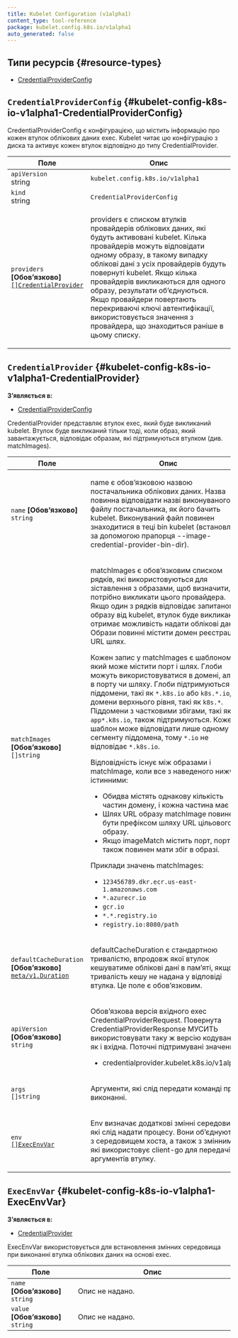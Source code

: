 ```yaml
---
title: Kubelet Configuration (v1alpha1)
content_type: tool-reference
package: kubelet.config.k8s.io/v1alpha1
auto_generated: false
---
```


## Типи ресурсів {#resource-types}

- [CredentialProviderConfig](#kubelet-config-k8s-io-v1alpha1-CredentialProviderConfig)

## `CredentialProviderConfig` {#kubelet-config-k8s-io-v1alpha1-CredentialProviderConfig}

CredentialProviderConfig є конфігурацією, що містить інформацію про кожен втулок облікових даних exec. Kubelet читає цю конфігурацію з диска та активує кожен втулок відповідно до типу CredentialProvider.</p>

<table class="table">
<thead><tr><th width="30%">Поле</th><th>Опис</th></tr></thead>
<tbody>
<tr><td><code>apiVersion</code><br/>string</td><td><code>kubelet.config.k8s.io/v1alpha1</code></td></tr>
<tr><td><code>kind</code><br/>string</td><td><code>CredentialProviderConfig</code></td></tr>
<tr><td><code>providers</code> <b>[Обовʼязково]</b><br/>
<a href="#kubelet-config-k8s-io-v1alpha1-CredentialProvider"><code>[]CredentialProvider</code></a>
</td>
<td>
   <p>providers є списком втулків провайдерів облікових даних, які будуть активовані kubelet. Кілька провайдерів можуть відповідати одному образу, в такому випадку облікові дані з усіх провайдерів будуть повернуті kubelet. Якщо кілька провайдерів викликаються для одного образу, результати обʼєднуються. Якщо провайдери повертають перекриваючі ключі автентифікації, використовується значення з провайдера, що знаходиться раніше в цьому списку.</p>
</td>
</tr>
</tbody>
</table>

## `CredentialProvider` {#kubelet-config-k8s-io-v1alpha1-CredentialProvider}

**Зʼявляється в:**

- [CredentialProviderConfig](#kubelet-config-k8s-io-v1alpha1-CredentialProviderConfig)

CredentialProvider представляє втулок exec, який буде викликаний kubelet. Втулок буде викликаний тільки тоді, коли образ, який завантажується, відповідає образам, які підтримуються втулком (див. matchImages).</p>

<table class="table">
<thead><tr><th width="30%">Поле</th><th>Опис</th></tr></thead>
<tbody>
<tr><td><code>name</code> <b>[Обовʼязково]</b><br/>
<code>string</code>
</td>
<td>
   <p>name є обовʼязковою назвою постачальника облікових даних. Назва повинна відповідати назві виконуваного файлу постачальника, як його бачить kubelet. Виконуваний файл повинен знаходитися в теці bin kubelet (встановленій за допомогою прапорця --image-credential-provider-bin-dir).</p>
</td>
</tr>
<tr><td><code>matchImages</code> <b>[Обовʼязково]</b><br/>
<code>[]string</code>
</td>
<td>
   <p>matchImages є обовʼязковим списком рядків, які використовуються для зіставлення з образами, щоб визначити, чи потрібно викликати цього провайдера. Якщо один з рядків відповідає запитаному образу від kubelet, втулок буде викликаний і отримає можливість надати облікові дані. Образи повинні містити домен реєстрації та URL шлях.</p>
   <p>Кожен запис у matchImages є шаблоном, який може містити порт і шлях. Глоби можуть використовуватися в домені, але не в порту чи шляху. Глоби підтримуються як піддомени, такі як <code>*.k8s.io</code> або <code>k8s.*.io</code>, і домени верхнього рівня, такі як <code>k8s.*</code>. Піддомени з частковими збігами, такі як <code>app*.k8s.io</code>, також підтримуються. Кожен шаблон може відповідати лише одному сегменту піддомена, тому <code>*.io</code> не відповідає <code>*.k8s.io</code>.</p>
   <p>Відповідність існує між образами і matchImage, коли все з наведеного нижче є істинними:</p>
   <ul>
   <li>Обидва містять однакову кількість частин домену, і кожна частина має збіг.</li>
   <li>Шлях URL образу matchImage повинен бути префіксом шляху URL цільового образу.</li>
   <li>Якщо imageMatch містить порт, порт також повинен мати збіг в образі.</li>
   </ul>
   <p>Приклади значень matchImages:</p>
   <ul>
   <li><code>123456789.dkr.ecr.us-east-1.amazonaws.com</code></li>
   <li><code>*.azurecr.io</code></li>
   <li><code>gcr.io</code></li>
   <li><code>*.*.registry.io</code></li>
   <li><code>registry.io:8080/path</code></li>
   </ul>
</td>
</tr>
<tr><td><code>defaultCacheDuration</code> <b>[Обовʼязково]</b><br/>
<a href="https://pkg.go.dev/k8s.io/apimachinery/pkg/apis/meta/v1#Duration"><code>meta/v1.Duration</code></a>
</td>
<td>
   <p>defaultCacheDuration є стандартною тривалістю, впродовж якої втулок кешуватиме облікові дані в памʼяті, якщо тривалість кешу не надана у відповіді втулка. Це поле є обовʼязковим.</p>
</td>
</tr>
<tr><td><code>apiVersion</code> <b>[Обовʼязково]</b><br/>
<code>string</code>
</td>
<td>
   <p>Обовʼязкова версія вхідного exec CredentialProviderRequest. Повернута CredentialProviderResponse МУСИТЬ використовувати таку ж версію кодування, як і вхідна. Поточні підтримувані значення:</p>
   <ul>
   <li>credentialprovider.kubelet.k8s.io/v1alpha1</li>
   </ul>
</td>
</tr>
<tr><td><code>args</code><br/>
<code>[]string</code>
</td>
<td>
   <p>Аргументи, які слід передати команді при її виконанні.</p>
</td>
</tr>
<tr><td><code>env</code><br/>
<a href="#kubelet-config-k8s-io-v1alpha1-ExecEnvVar"><code>[]ExecEnvVar</code></a>
</td>
<td>
   <p>Env визначає додаткові змінні середовища, які слід надати процесу. Вони обʼєднуються з середовищем хоста, а також з змінними, які використовує client-go для передачі аргументів втулку.</p>
</td>
</tr>
</tbody>
</table>

## `ExecEnvVar` {#kubelet-config-k8s-io-v1alpha1-ExecEnvVar}

**Зʼявляється в:**

- [CredentialProvider](#kubelet-config-k8s-io-v1alpha1-CredentialProvider)

ExecEnvVar використовується для встановлення змінних середовища при виконанні втулка облікових даних на основі exec.

<table class="table">
<thead><tr><th width="30%">Поле</th><th>Опис</th></tr></thead>
<tbody>
<tr><td><code>name</code> <b>[Обовʼязково]</b><br/>
<code>string</code>
</td>
<td>
   <span class="text-muted">Опис не надано.</span></td>
</tr>
<tr><td><code>value</code> <b>[Обовʼязково]</b><br/>
<code>string</code>
</td>
<td>
   <span class="text-muted">Опис не надано.</span></td>
</tr>
</tbody>
</table>
